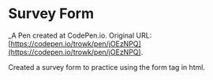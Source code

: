 # Survey Form
 _A Pen created at CodePen.io. Original URL: [https://codepen.io/trowk/pen/jOEzNPQ](https://codepen.io/trowk/pen/jOEzNPQ).

 Created a survey form to practice using the form tag in html.